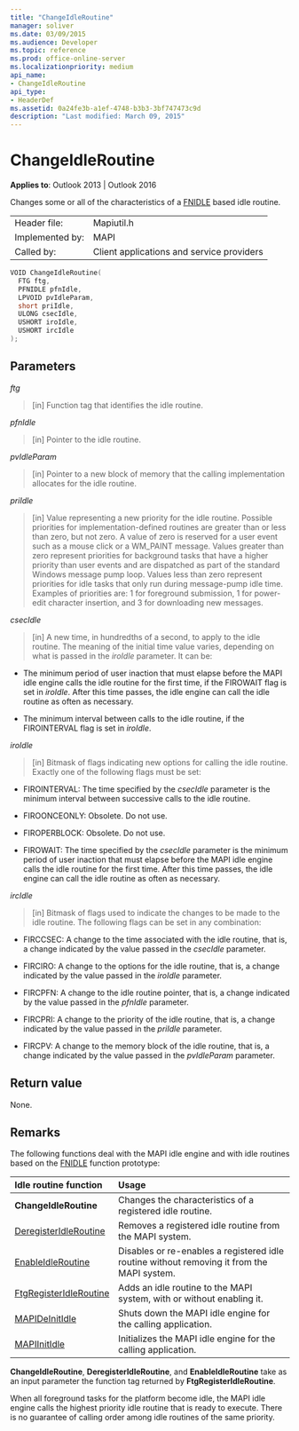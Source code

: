 ```yaml
---
title: "ChangeIdleRoutine"
manager: soliver
ms.date: 03/09/2015
ms.audience: Developer
ms.topic: reference
ms.prod: office-online-server
ms.localizationpriority: medium
api_name:
- ChangeIdleRoutine
api_type:
- HeaderDef
ms.assetid: 0a24fe3b-a1ef-4748-b3b3-3bf747473c9d
description: "Last modified: March 09, 2015"
---
```


# ChangeIdleRoutine

**Applies to**: Outlook 2013 | Outlook 2016 
  
Changes some or all of the characteristics of a [FNIDLE](fnidle.md) based idle routine. 
  
|||
|:-----|:-----|
|Header file:  <br/> |Mapiutil.h  <br/> |
|Implemented by:  <br/> |MAPI  <br/> |
|Called by:  <br/> |Client applications and service providers  <br/> |
   
```cpp
VOID ChangeIdleRoutine(
  FTG ftg,
  PFNIDLE pfnIdle,
  LPVOID pvIdleParam,
  short priIdle,
  ULONG csecIdle,
  USHORT iroIdle,
  USHORT ircIdle
);
```

## Parameters

_ftg_
  
> [in] Function tag that identifies the idle routine. 
    
_pfnIdle_
  
> [in] Pointer to the idle routine. 
    
_pvIdleParam_
  
> [in] Pointer to a new block of memory that the calling implementation allocates for the idle routine. 
    
_priIdle_
  
> [in] Value representing a new priority for the idle routine. Possible priorities for implementation-defined routines are greater than or less than zero, but not zero. A value of zero is reserved for a user event such as a mouse click or a WM_PAINT message. Values greater than zero represent priorities for background tasks that have a higher priority than user events and are dispatched as part of the standard Windows message pump loop. Values less than zero represent priorities for idle tasks that only run during message-pump idle time. Examples of priorities are: 1 for foreground submission, 1 for power-edit character insertion, and 3 for downloading new messages.
    
_csecIdle_
  
> [in] A new time, in hundredths of a second, to apply to the idle routine. The meaning of the initial time value varies, depending on what is passed in the  _iroIdle_ parameter. It can be: 
    
  - The minimum period of user inaction that must elapse before the MAPI idle engine calls the idle routine for the first time, if the FIROWAIT flag is set in  _iroIdle_. After this time passes, the idle engine can call the idle routine as often as necessary. 
    
  - The minimum interval between calls to the idle routine, if the FIROINTERVAL flag is set in  _iroIdle_. 
    
_iroIdle_
  
> [in] Bitmask of flags indicating new options for calling the idle routine. Exactly one of the following flags must be set:
    
  - FIROINTERVAL: The time specified by the  _csecIdle_ parameter is the minimum interval between successive calls to the idle routine. 
      
  - FIROONCEONLY: Obsolete. Do not use. 
      
  - FIROPERBLOCK: Obsolete. Do not use. 
      
  - FIROWAIT: The time specified by the  _csecIdle_ parameter is the minimum period of user inaction that must elapse before the MAPI idle engine calls the idle routine for the first time. After this time passes, the idle engine can call the idle routine as often as necessary. 
    
_ircIdle_
  
> [in] Bitmask of flags used to indicate the changes to be made to the idle routine. The following flags can be set in any combination:
    
  - FIRCCSEC: A change to the time associated with the idle routine, that is, a change indicated by the value passed in the  _csecIdle_ parameter. 
      
  - FIRCIRO: A change to the options for the idle routine, that is, a change indicated by the value passed in the  _iroIdle_ parameter. 
      
  - FIRCPFN: A change to the idle routine pointer, that is, a change indicated by the value passed in the  _pfnIdle_ parameter. 
      
  - FIRCPRI: A change to the priority of the idle routine, that is, a change indicated by the value passed in the  _priIdle_ parameter. 
      
  - FIRCPV: A change to the memory block of the idle routine, that is, a change indicated by the value passed in the  _pvIdleParam_ parameter. 
    
## Return value

None.
  
## Remarks

The following functions deal with the MAPI idle engine and with idle routines based on the [FNIDLE](fnidle.md) function prototype: 
  
|**Idle routine function**|**Usage**|
|:-----|:-----|
|**ChangeIdleRoutine** <br/> |Changes the characteristics of a registered idle routine.  <br/> |
|[DeregisterIdleRoutine](deregisteridleroutine.md) <br/> |Removes a registered idle routine from the MAPI system.  <br/> |
|[EnableIdleRoutine](enableidleroutine.md) <br/> |Disables or re-enables a registered idle routine without removing it from the MAPI system.  <br/> |
|[FtgRegisterIdleRoutine](ftgregisteridleroutine.md) <br/> |Adds an idle routine to the MAPI system, with or without enabling it.  <br/> |
|[MAPIDeInitIdle](mapideinitidle.md) <br/> |Shuts down the MAPI idle engine for the calling application.  <br/> |
|[MAPIInitIdle](mapiinitidle.md) <br/> |Initializes the MAPI idle engine for the calling application.  <br/> |
   
**ChangeIdleRoutine**, **DeregisterIdleRoutine**, and **EnableIdleRoutine** take as an input parameter the function tag returned by **FtgRegisterIdleRoutine**. 
  
When all foreground tasks for the platform become idle, the MAPI idle engine calls the highest priority idle routine that is ready to execute. There is no guarantee of calling order among idle routines of the same priority. 
  

